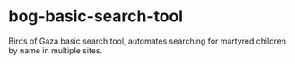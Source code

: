 # bog-basic-search-tool
Birds of Gaza basic search tool, automates searching for martyred children by name in multiple sites.
